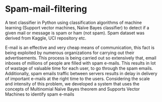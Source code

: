 # Spam-mail-filtering
A text classifier in Python using classification algorithms of machine learning (Support vector machines, Naïve Bayes classifier) to detect if a given mail or message is spam or ham (not spam). Spam dataset was derived from Kaggle, UCI repository etc.   

E-mail is an effective and very cheap means of communication, this fact is being exploited by numerous organizations for carrying out their advertisements. This process is being carried out so extensively that, email inboxes of millions of people are filled with spam e-mails. This results in lot of wastage of valuable time for each user, to go through the spam emails. Additionally, spam emails traffic between servers results in delay in delivery of important e-mails at the right time to the users. Considering the scale and intensity of this problem, we developed a system that uses the concepts of Multinomial Naïve Bayes theorem and Supports Vector Machines to identify spam e-mails


